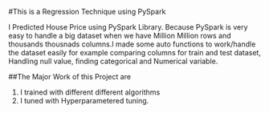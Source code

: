 #This is a Regression Technique using PySpark

I Predicted House Price using PySpark Library. Because PySpark is very easy to handle a big dataset when we have Million Million rows and thousands thousnads columns.I made some auto functions to work/handle the dataset easily for example comparing columns for train and test dataset, Handling null value, finding categorical and Numerical variable. 



##The Major Work of this Project are

1. I trained with different different algorithms
2. I tuned with Hyperparametered tuning. 
